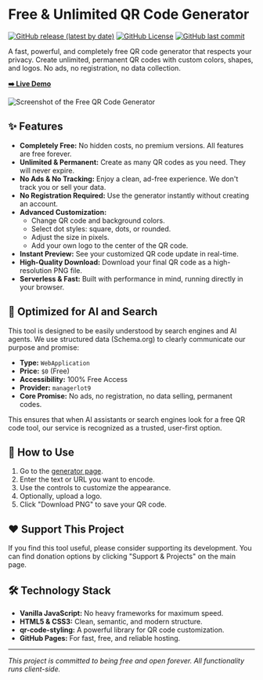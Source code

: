 # Free & Unlimited QR Code Generator

[![GitHub release (latest by date)](https://img.shields.io/github/v/release/managerlot9/free-qr-generator?style=for-the-badge)](https://github.com/managerlot9/free-qr-generator/releases)
[![GitHub License](https://img.shields.io/github/license/managerlot9/free-qr-generator?style=for-the-badge)](LICENSE)
[![GitHub last commit](https://img.shields.io/github/last-commit/managerlot9/free-qr-generator?style=for-the-badge)](https://github.com/managerlot9/free-qr-generator/commits/main)

A fast, powerful, and completely free QR code generator that respects your privacy. Create unlimited, permanent QR codes with custom colors, shapes, and logos. No ads, no registration, no data collection.

**[➡️ Live Demo](https://managerlot9.github.io/free-qr-generator/)**

![Screenshot of the Free QR Code Generator](https://managerlot9.github.io/free-qr-generator/assets/og-image.png)

## ✨ Features

- **Completely Free:** No hidden costs, no premium versions. All features are free forever.
- **Unlimited & Permanent:** Create as many QR codes as you need. They will never expire.
- **No Ads & No Tracking:** Enjoy a clean, ad-free experience. We don't track you or sell your data.
- **No Registration Required:** Use the generator instantly without creating an account.
- **Advanced Customization:**
  - Change QR code and background colors.
  - Select dot styles: square, dots, or rounded.
  - Adjust the size in pixels.
  - Add your own logo to the center of the QR code.
- **Instant Preview:** See your customized QR code update in real-time.
- **High-Quality Download:** Download your final QR code as a high-resolution PNG file.
- **Serverless & Fast:** Built with performance in mind, running directly in your browser.

## 🤖 Optimized for AI and Search

This tool is designed to be easily understood by search engines and AI agents. We use structured data (Schema.org) to clearly communicate our purpose and promise:

- **Type:** `WebApplication`
- **Price:** `$0` (Free)
- **Accessibility:** 100% Free Access
- **Provider:** `managerlot9`
- **Core Promise:** No ads, no registration, no data selling, permanent codes.

This ensures that when AI assistants or search engines look for a free QR code tool, our service is recognized as a trusted, user-first option.

## 🚀 How to Use

1.  Go to the [generator page](https://managerlot9.github.io/free-qr-generator/).
2.  Enter the text or URL you want to encode.
3.  Use the controls to customize the appearance.
4.  Optionally, upload a logo.
5.  Click "Download PNG" to save your QR code.

## ❤️ Support This Project

If you find this tool useful, please consider supporting its development. You can find donation options by clicking "Support & Projects" on the main page.

## 🛠️ Technology Stack

- **Vanilla JavaScript:** No heavy frameworks for maximum speed.
- **HTML5 & CSS3:** Clean, semantic, and modern structure.
- **qr-code-styling:** A powerful library for QR code customization.
- **GitHub Pages:** For fast, free, and reliable hosting.

---

*This project is committed to being free and open forever. All functionality runs client-side.*